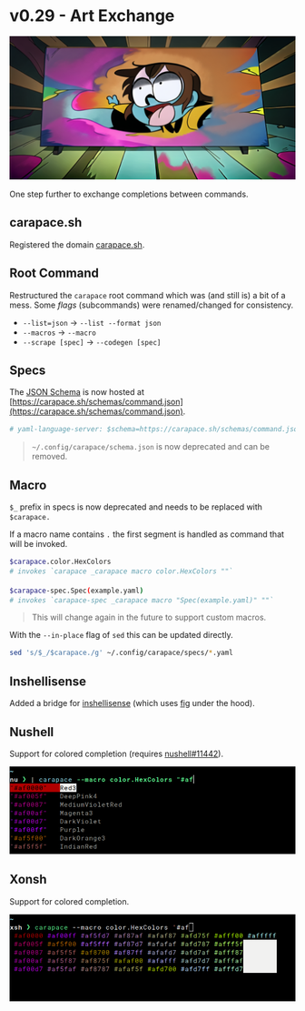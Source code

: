 # v0.29 - Art Exchange

![](./v0.29/banner.png)

One step further to exchange completions between commands.

## carapace.sh

Registered the domain [carapace.sh](https://carapace.sh).

## Root Command

Restructured the `carapace` root command which was (and still is) a bit of a mess.
Some *flags* (subcommands) were renamed/changed for consistency.

- `--list=json` -> `--list --format json`
- `--macros` -> `--macro`
- `--scrape [spec]` -> `--codegen [spec]`

## Specs

The [JSON Schema](http://json-schema.org/) is now hosted at [https://carapace.sh/schemas/command.json](https://carapace.sh/schemas/command.json).

```yaml
# yaml-language-server: $schema=https://carapace.sh/schemas/command.json
```

> `~/.config/carapace/schema.json` is now deprecated and can be removed.

## Macro

`$_` prefix in specs is now deprecated and needs to be replaced with `$carapace.`

If a macro name contains `.` the first segment is handled as command that will be invoked.

```sh
$carapace.color.HexColors
# invokes `carapace _carapace macro color.HexColors ""`

$carapace-spec.Spec(example.yaml)
# invokes `carapace-spec _carapace macro "Spec(example.yaml)" ""`
```

> This will change again in the future to support custom macros.

With the `--in-place` flag of `sed` this can be updated directly.
```sh
sed 's/$_/$carapace./g' ~/.config/carapace/specs/*.yaml
```

## Inshellisense

Added a bridge for [inshellisense](https://github.com/microsoft/inshellisense) (which uses [fig](https://fig.io) under the hood).

## Nushell

Support for colored completion (requires [nushell#11442](https://github.com/nushell/nushell/pull/11442)).

![](./v0.29/nushell.png)

## Xonsh

Support for colored completion.

![](./v0.29/xonsh.png)

